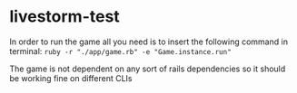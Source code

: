 # livestorm-test

In order to run the game all you need is to insert the following command in terminal:
`ruby -r "./app/game.rb" -e "Game.instance.run"`

The game is not dependent on any sort of rails dependencies so it should be working fine on different CLIs